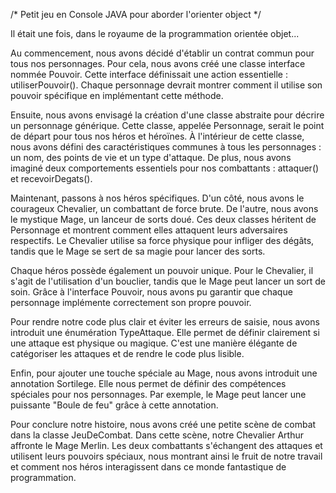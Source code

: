 /* Petit jeu en Console JAVA pour aborder l'orienter object */

Il était une fois, dans le royaume de la programmation orientée objet...

Au commencement, nous avons décidé d'établir un contrat commun pour tous nos personnages. Pour cela, nous avons créé une classe interface nommée Pouvoir. Cette interface définissait une action essentielle : utiliserPouvoir(). Chaque personnage devrait montrer comment il utilise son pouvoir spécifique en implémentant cette méthode.

Ensuite, nous avons envisagé la création d'une classe abstraite pour décrire un personnage générique. Cette classe, appelée Personnage, serait le point de départ pour tous nos héros et héroïnes. À l'intérieur de cette classe, nous avons défini des caractéristiques communes à tous les personnages : un nom, des points de vie et un type d'attaque. De plus, nous avons imaginé deux comportements essentiels pour nos combattants : attaquer() et recevoirDegats().

Maintenant, passons à nos héros spécifiques. D'un côté, nous avons le courageux Chevalier, un combattant de force brute. De l'autre, nous avons le mystique Mage, un lanceur de sorts doué. Ces deux classes héritent de Personnage et montrent comment elles attaquent leurs adversaires respectifs. Le Chevalier utilise sa force physique pour infliger des dégâts, tandis que le Mage se sert de sa magie pour lancer des sorts.

Chaque héros possède également un pouvoir unique. Pour le Chevalier, il s'agit de l'utilisation d'un bouclier, tandis que le Mage peut lancer un sort de soin. Grâce à l'interface Pouvoir, nous avons pu garantir que chaque personnage implémente correctement son propre pouvoir.

Pour rendre notre code plus clair et éviter les erreurs de saisie, nous avons introduit une énumération TypeAttaque. Elle permet de définir clairement si une attaque est physique ou magique. C'est une manière élégante de catégoriser les attaques et de rendre le code plus lisible.

Enfin, pour ajouter une touche spéciale au Mage, nous avons introduit une annotation Sortilege. Elle nous permet de définir des compétences spéciales pour nos personnages. Par exemple, le Mage peut lancer une puissante "Boule de feu" grâce à cette annotation.

Pour conclure notre histoire, nous avons créé une petite scène de combat dans la classe JeuDeCombat. Dans cette scène, notre Chevalier Arthur affronte le Mage Merlin. Les deux combattants s'échangent des attaques et utilisent leurs pouvoirs spéciaux, nous montrant ainsi le fruit de notre travail et comment nos héros interagissent dans ce monde fantastique de programmation.

